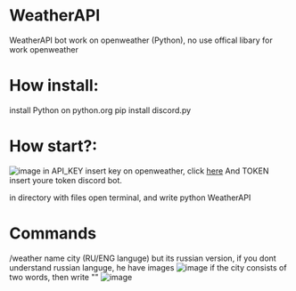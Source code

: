 # WeatherAPI
WeatherAPI bot work on openweather (Python), no use offical libary for work openweather


# How install:
install Python on python.org
pip install discord.py

# How start?:
![image](https://user-images.githubusercontent.com/55799553/122763687-71384900-d2c0-11eb-9659-4d779ce0cbcc.png)
in API_KEY insert key on openweather, click <a href="https://openweathermap.org/">here</a>
And TOKEN insert youre token discord bot.

in directory with files open terminal, and write python WeatherAPI
# Commands
/weather name city (RU/ENG languge)
but its russian version, if you dont understand russian languge, he have images
![image](https://user-images.githubusercontent.com/55799553/122764522-5f0ada80-d2c1-11eb-81a9-203f2dc3f8fc.png)
if the city consists of two words, then write ""
![image](https://user-images.githubusercontent.com/55799553/122765041-e6584e00-d2c1-11eb-8203-c5e8831bda1a.png)


